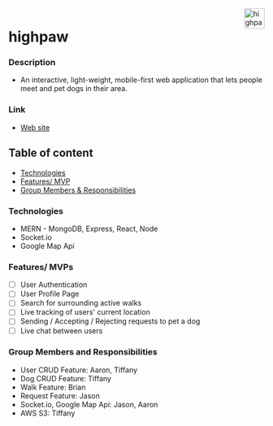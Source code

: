 <!-- README - make sure it has:
Description of project, including goals
Link to live demo and/or instructions on how to use and run code
List of techs/languages/plugins/APIs used (MERN and any other tech)
Technical implementation details for anything worth mentioning (basically anything you had to stop and think about before building)
Include links to the neatest parts of the code, or embed snippets
Include screenshots of anything that looks pretty
To-dos and future features -->

<!-- Banner -->
<a href="#">
  <img 
    src="https://i.imgur.com/NHEr1B3.png"
    alt="highpaw logo" 
    align="right" height="40"
  />
</a>

highpaw
======================

### Description
- An interactive, light-weight, mobile-first web application that lets people meet and pet dogs in their area.

### Link
* [Web site]()

## Table of content

- [Technologies](#technologies)
- [Features/ MVP](#features-mvps)
- [Group Members & Responsibilities ](#group-members-and-responsibilities)

### Technologies
- MERN - MongoDB, Express, React, Node
- Socket.io
- Google Map Api

### Features/ MVPs
- [ ] User Authentication
- [ ] User Profile Page
- [ ] Search for surrounding active walks
- [ ] Live tracking of users' current location
- [ ] Sending / Accepting / Rejecting requests to pet a dog
- [ ] Live chat between users

### Group Members and Responsibilities
- User CRUD Feature: Aaron, Tiffany
- Dog CRUD Feature: Tiffany
- Walk Feature: Brian
- Request Feature: Jason
- Socket.io, Google Map Api: Jason, Aaron
- AWS S3: Tiffany

